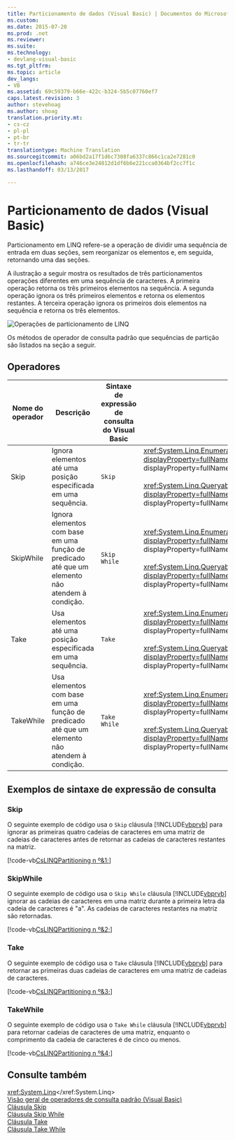 ```yaml
---
title: Particionamento de dados (Visual Basic) | Documentos do Microsoft
ms.custom: 
ms.date: 2015-07-20
ms.prod: .net
ms.reviewer: 
ms.suite: 
ms.technology:
- devlang-visual-basic
ms.tgt_pltfrm: 
ms.topic: article
dev_langs:
- VB
ms.assetid: 69c59379-b66e-422c-b324-5b5c07760ef7
caps.latest.revision: 3
author: stevehoag
ms.author: shoag
translation.priority.mt:
- cs-cz
- pl-pl
- pt-br
- tr-tr
translationtype: Machine Translation
ms.sourcegitcommit: a06bd2a17f1d6c7308fa6337c866c1ca2e7281c0
ms.openlocfilehash: a746ce3e24812d1df6b6e221cca0364bf2cc7f1c
ms.lasthandoff: 03/13/2017

---
```

# <a name="partitioning-data-visual-basic"></a>Particionamento de dados (Visual Basic)
Particionamento em LINQ refere-se a operação de dividir uma sequência de entrada em duas seções, sem reorganizar os elementos e, em seguida, retornando uma das seções.  
  
 A ilustração a seguir mostra os resultados de três particionamentos operações diferentes em uma sequência de caracteres. A primeira operação retorna os três primeiros elementos na sequência. A segunda operação ignora os três primeiros elementos e retorna os elementos restantes. A terceira operação ignora os primeiros dois elementos na sequência e retorna os três elementos.  
  
 ![Operações de particionamento de LINQ](../../../../csharp/programming-guide/concepts/linq/media/linq_partition.png "LINQ_Partition")  
  
 Os métodos de operador de consulta padrão que sequências de partição são listados na seção a seguir.  
  
## <a name="operators"></a>Operadores  
  
|Nome do operador|Descrição|Sintaxe de expressão de consulta do Visual Basic|Mais informações|  
|-------------------|-----------------|------------------------------------------|----------------------|  
|Skip|Ignora elementos até uma posição especificada em uma sequência.|`Skip`|<xref:System.Linq.Enumerable.Skip%2A?displayProperty=fullName></xref:System.Linq.Enumerable.Skip%2A?displayProperty=fullName><br /><br /> <xref:System.Linq.Queryable.Skip%2A?displayProperty=fullName></xref:System.Linq.Queryable.Skip%2A?displayProperty=fullName>|  
|SkipWhile|Ignora elementos com base em uma função de predicado até que um elemento não atendem à condição.|`Skip While`|<xref:System.Linq.Enumerable.SkipWhile%2A?displayProperty=fullName></xref:System.Linq.Enumerable.SkipWhile%2A?displayProperty=fullName><br /><br /> <xref:System.Linq.Queryable.SkipWhile%2A?displayProperty=fullName></xref:System.Linq.Queryable.SkipWhile%2A?displayProperty=fullName>|  
|Take|Usa elementos até uma posição especificada em uma sequência.|`Take`|<xref:System.Linq.Enumerable.Take%2A?displayProperty=fullName></xref:System.Linq.Enumerable.Take%2A?displayProperty=fullName><br /><br /> <xref:System.Linq.Queryable.Take%2A?displayProperty=fullName></xref:System.Linq.Queryable.Take%2A?displayProperty=fullName>|  
|TakeWhile|Usa elementos com base em uma função de predicado até que um elemento não atendem à condição.|`Take While`|<xref:System.Linq.Enumerable.TakeWhile%2A?displayProperty=fullName></xref:System.Linq.Enumerable.TakeWhile%2A?displayProperty=fullName><br /><br /> <xref:System.Linq.Queryable.TakeWhile%2A?displayProperty=fullName></xref:System.Linq.Queryable.TakeWhile%2A?displayProperty=fullName>|  
  
## <a name="query-expression-syntax-examples"></a>Exemplos de sintaxe de expressão de consulta  
  
### <a name="skip"></a>Skip  
 O seguinte exemplo de código usa o `Skip` cláusula [!INCLUDE[vbprvb](../../../../csharp/programming-guide/concepts/linq/includes/vbprvb_md.md)] para ignorar as primeiras quatro cadeias de caracteres em uma matriz de cadeias de caracteres antes de retornar as cadeias de caracteres restantes na matriz.  
  
 [!code-vb[CsLINQPartitioning n º&1;](../../../../visual-basic/programming-guide/concepts/linq/codesnippet/VisualBasic/partitioning-data_1.vb)]  
  
### <a name="skipwhile"></a>SkipWhile  
 O seguinte exemplo de código usa o `Skip While` cláusula [!INCLUDE[vbprvb](../../../../csharp/programming-guide/concepts/linq/includes/vbprvb_md.md)] ignorar as cadeias de caracteres em uma matriz durante a primeira letra da cadeia de caracteres é "a". As cadeias de caracteres restantes na matriz são retornadas.  
  
 [!code-vb[CsLINQPartitioning n º&2;](../../../../visual-basic/programming-guide/concepts/linq/codesnippet/VisualBasic/partitioning-data_2.vb)]  
  
### <a name="take"></a>Take  
 O seguinte exemplo de código usa o `Take` cláusula [!INCLUDE[vbprvb](../../../../csharp/programming-guide/concepts/linq/includes/vbprvb_md.md)] para retornar as primeiras duas cadeias de caracteres em uma matriz de cadeias de caracteres.  
  
 [!code-vb[CsLINQPartitioning n º&3;](../../../../visual-basic/programming-guide/concepts/linq/codesnippet/VisualBasic/partitioning-data_3.vb)]  
  
### <a name="takewhile"></a>TakeWhile  
 O seguinte exemplo de código usa o `Take While` cláusula [!INCLUDE[vbprvb](../../../../csharp/programming-guide/concepts/linq/includes/vbprvb_md.md)] para retornar cadeias de caracteres de uma matriz, enquanto o comprimento da cadeia de caracteres é de cinco ou menos.  
  
 [!code-vb[CsLINQPartitioning n º&4;](../../../../visual-basic/programming-guide/concepts/linq/codesnippet/VisualBasic/partitioning-data_4.vb)]  
  
## <a name="see-also"></a>Consulte também  
 <xref:System.Linq></xref:System.Linq>   
 [Visão geral de operadores de consulta padrão (Visual Basic)](../../../../visual-basic/programming-guide/concepts/linq/standard-query-operators-overview.md)   
 [Cláusula Skip](../../../../visual-basic/language-reference/queries/skip-clause.md)   
 [Cláusula Skip While](../../../../visual-basic/language-reference/queries/skip-while-clause.md)   
 [Cláusula Take](../../../../visual-basic/language-reference/queries/take-clause.md)   
 [Cláusula Take While](../../../../visual-basic/language-reference/queries/take-while-clause.md)
